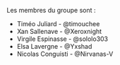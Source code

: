 Les membres du groupe sont : 
- Timéo Juliard - @timouchee
- Xan Sallenave - @Xeroxnight
- Virgile Espinasse - @sololo303
- Elsa Lavergne - @Yxshad
- Nicolas Conguisti - @Nirvanas-V
